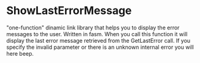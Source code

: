 ShowLastErrorMessage
====================

"one-function" dinamic link library that helps you to display the error messages to the user. Written in fasm.
When you call this function it will display the last error message retrieved from the GetLastError call.
If you specify the invalid parameter or there is an unknown internal error you will here beep.
